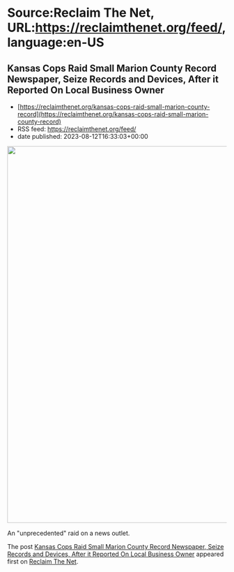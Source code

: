 # Source:Reclaim The Net, URL:https://reclaimthenet.org/feed/, language:en-US

## Kansas Cops Raid Small Marion County Record Newspaper, Seize Records and Devices, After it Reported On Local Business Owner
 - [https://reclaimthenet.org/kansas-cops-raid-small-marion-county-record](https://reclaimthenet.org/kansas-cops-raid-small-marion-county-record)
 - RSS feed: https://reclaimthenet.org/feed/
 - date published: 2023-08-12T16:33:03+00:00

<a href="https://reclaimthenet.org/kansas-cops-raid-small-marion-county-record" rel="nofollow" title="Kansas Cops Raid Small Marion County Record Newspaper, Seize Records and Devices, After it Reported On Local Business Owner"><img alt="" class="webfeedsFeaturedVisual wp-post-image" height="864" src="https://reclaimthenet.org/wp-content/uploads/2023/08/Marion-County-Record.jpg" style="display: block; margin: auto; margin-bottom: 15px;" width="1536" /></a><p>An "unprecedented" raid on a news outlet.</p>
<p>The post <a href="https://reclaimthenet.org/kansas-cops-raid-small-marion-county-record" rel="nofollow">Kansas Cops Raid Small Marion County Record Newspaper, Seize Records and Devices, After it Reported On Local Business Owner</a> appeared first on <a href="https://reclaimthenet.org" rel="nofollow">Reclaim The Net</a>.</p>

